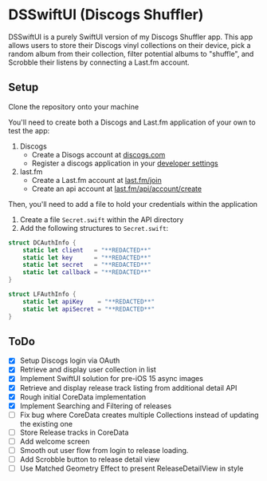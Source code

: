 # DSSwiftUI (Discogs Shuffler)

DSSwiftUI is a purely SwiftUI version of my Discogs Shuffler app. This app allows users to store their Discogs vinyl collections on their device, pick a random album from their collection, filter potential albums to "shuffle", and Scrobble their listens by connecting a Last.fm account.

## Setup
Clone the repository onto your machine

You'll need to create both a Discogs and Last.fm application of your own to test the app: 

1. Discogs
    * Create a Disogs account at [discogs.com](https://www.discogs.com/)
    * Register a discogs application in your [developer settings](https://www.discogs.com/settings/developers)
2. last.fm
    * Create a Last.fm account at [last.fm/join](https://www.last.fm/join)
    * Create an api account at [last.fm/api/account/create](https://www.last.fm/api/account/create)

Then, you'll need to add a file to hold your credentials within the application
1. Create a file `Secret.swift` within the API directory
2. Add the following structures to `Secret.swift`:

```swift
struct DCAuthInfo {
    static let client   = "**REDACTED**"
    static let key      = "**REDACTED**"
    static let secret   = "**REDACTED**"
    static let callback = "**REDACTED**"
}

struct LFAuthInfo {
    static let apiKey    = "**REDACTED**"
    static let apiSecret = "**REDACTED**"
}

```

## ToDo
- [x] Setup Discogs login via OAuth
- [x] Retrieve and display user collection in list
- [x] Implement SwiftUI solution for pre-iOS 15 async images
- [x] Retrieve and display release track listing from additional detail API
- [x] Rough initial CoreData implementation
- [x] Implement Searching and Filtering of releases
- [ ] Fix bug where CoreData creates multiple Collections instead of updating the existing one
- [ ] Store Release tracks in CoreData
- [ ] Add welcome screen
- [ ] Smooth out user flow from login to release loading.
- [ ] Add Scrobble button to release detail view
- [ ] Use Matched Geometry Effect to present ReleaseDetailView in style
